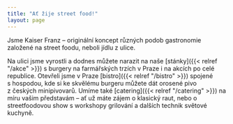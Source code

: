 ```yaml
---
title: "Ať žije street food!"
layout: page
---
```


Jsme Kaiser Franz – originální koncept různých podob gastronomie založené na street foodu, neboli jídlu z ulice.

Na ulici jsme vyrostli a dodnes můžete narazit na naše [stánky]({{< relref "/akce" >}}) s burgery na farmářských trzích v Praze i na akcích po celé republice. Otevřeli jsme v Praze [bistro]({{< relref "/bistro" >}}) spojené s hospodou, kde si ke skvělému burgeru můžete dát orosené pivo z českých minipivovarů. Umíme také [catering]({{< relref "/catering" >}}) na míru vašim představám – ať už máte zájem o klasický raut, nebo o streetfoodovou show s workshopy grilování a dalších technik světové kuchyně.